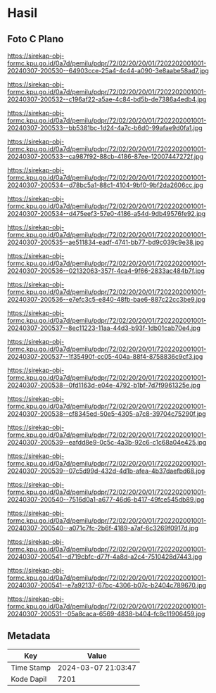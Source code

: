 # Hasil

## Foto C Plano

https://sirekap-obj-formc.kpu.go.id/0a7d/pemilu/pdpr/72/02/20/20/01/7202202001001-20240307-200530--64903cce-25a4-4c44-a090-3e8aabe58ad7.jpg

https://sirekap-obj-formc.kpu.go.id/0a7d/pemilu/pdpr/72/02/20/20/01/7202202001001-20240307-200532--c196af22-a5ae-4c84-bd5b-de7386a4edb4.jpg

https://sirekap-obj-formc.kpu.go.id/0a7d/pemilu/pdpr/72/02/20/20/01/7202202001001-20240307-200533--bb5381bc-1d24-4a7c-b6d0-99afae9d0fa1.jpg

https://sirekap-obj-formc.kpu.go.id/0a7d/pemilu/pdpr/72/02/20/20/01/7202202001001-20240307-200533--ca987f92-88cb-4186-87ee-12007447272f.jpg

https://sirekap-obj-formc.kpu.go.id/0a7d/pemilu/pdpr/72/02/20/20/01/7202202001001-20240307-200534--d78bc5a1-88c1-4104-9bf0-9bf2da2606cc.jpg

https://sirekap-obj-formc.kpu.go.id/0a7d/pemilu/pdpr/72/02/20/20/01/7202202001001-20240307-200534--d475eef3-57e0-4186-a54d-9db49576fe92.jpg

https://sirekap-obj-formc.kpu.go.id/0a7d/pemilu/pdpr/72/02/20/20/01/7202202001001-20240307-200535--ae511834-eadf-4741-bb77-bd9c039c9e38.jpg

https://sirekap-obj-formc.kpu.go.id/0a7d/pemilu/pdpr/72/02/20/20/01/7202202001001-20240307-200536--02132063-357f-4ca4-9f66-2833ac484b7f.jpg

https://sirekap-obj-formc.kpu.go.id/0a7d/pemilu/pdpr/72/02/20/20/01/7202202001001-20240307-200536--e7efc3c5-e840-48fb-bae6-887c22cc3be9.jpg

https://sirekap-obj-formc.kpu.go.id/0a7d/pemilu/pdpr/72/02/20/20/01/7202202001001-20240307-200537--8ec11223-11aa-44d3-b93f-1db01cab70e4.jpg

https://sirekap-obj-formc.kpu.go.id/0a7d/pemilu/pdpr/72/02/20/20/01/7202202001001-20240307-200537--1f35490f-cc05-404a-88f4-8758836c9cf3.jpg

https://sirekap-obj-formc.kpu.go.id/0a7d/pemilu/pdpr/72/02/20/20/01/7202202001001-20240307-200538--0fd1163d-e04e-4792-b1bf-7d7f9961325e.jpg

https://sirekap-obj-formc.kpu.go.id/0a7d/pemilu/pdpr/72/02/20/20/01/7202202001001-20240307-200538--cf8345ed-50e5-4305-a7c8-39704c75290f.jpg

https://sirekap-obj-formc.kpu.go.id/0a7d/pemilu/pdpr/72/02/20/20/01/7202202001001-20240307-200539--eafdd8e9-0c5c-4a3b-92c6-c1c68a04e425.jpg

https://sirekap-obj-formc.kpu.go.id/0a7d/pemilu/pdpr/72/02/20/20/01/7202202001001-20240307-200539--07c5d99d-432d-4d1b-afea-4b37daefbd68.jpg

https://sirekap-obj-formc.kpu.go.id/0a7d/pemilu/pdpr/72/02/20/20/01/7202202001001-20240307-200540--7516d0a1-a677-46d6-b417-49fce545db89.jpg

https://sirekap-obj-formc.kpu.go.id/0a7d/pemilu/pdpr/72/02/20/20/01/7202202001001-20240307-200540--a071c7fc-2b6f-4189-a7af-6c3269f0917d.jpg

https://sirekap-obj-formc.kpu.go.id/0a7d/pemilu/pdpr/72/02/20/20/01/7202202001001-20240307-200541--d719cbfc-d77f-4a8d-a2c4-7510428d7443.jpg

https://sirekap-obj-formc.kpu.go.id/0a7d/pemilu/pdpr/72/02/20/20/01/7202202001001-20240307-200541--e7a92137-67bc-4306-b07c-b2404c789670.jpg

https://sirekap-obj-formc.kpu.go.id/0a7d/pemilu/pdpr/72/02/20/20/01/7202202001001-20240307-200531--05a8caca-6569-4838-b404-fc8c11906459.jpg


## Metadata

| Key        | Value               |
| ---------- | ------------------- |
| Time Stamp | 2024-03-07 21:03:47 |
| Kode Dapil | 7201                |



